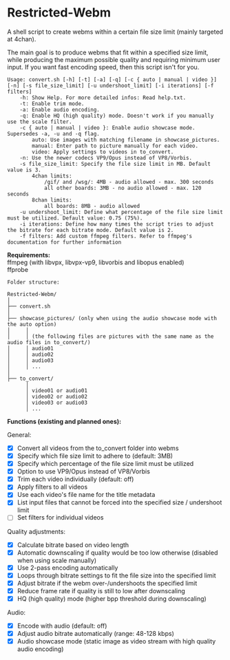 # Restricted-Webm
A shell script to create webms within a certain file size limit (mainly targeted at 4chan).

The main goal is to produce webms that fit within a specified size limit, while producing the maximum possible quality and requiring minimum user input. If you want fast encoding speed, then this script isn't for you.  

```
Usage: convert.sh [-h] [-t] [-a] [-q] [-c { auto | manual | video }] [-n] [-s file_size_limit] [-u undershoot_limit] [-i iterations] [-f filters]
	-h: Show Help. For more detailed infos: Read help.txt.
	-t: Enable trim mode.
	-a: Enable audio encoding.
	-q: Enable HQ (high quality) mode. Doesn't work if you manually use the scale filter.
	-c { auto | manual | video }: Enable audio showcase mode. Supersedes -a, -u and -q flag.
		auto: Use images with matching filename in showcase_pictures.
		manual: Enter path to picture manually for each video.
		video: Apply settings to videos in to_convert.
	-n: Use the newer codecs VP9/Opus instead of VP8/Vorbis.
	-s file_size_limit: Specify the file size limit in MB. Default value is 3.
		4chan limits:
			/gif/ and /wsg/: 4MB - audio allowed - max. 300 seconds
			all other boards: 3MB - no audio allowed - max. 120 seconds
		8chan limits:
			all boards: 8MB - audio allowed
	-u undershoot_limit: Define what percentage of the file size limit must be utilized. Default value: 0.75 (75%).
	-i iterations: Define how many times the script tries to adjust the bitrate for each bitrate mode. Default value is 2.
	-f filters: Add custom ffmpeg filters. Refer to ffmpeg's documentation for further information

```

**Requirements:**  
ffmpeg (with libvpx, libvpx-vp9, libvorbis and libopus enabled)  
ffprobe  
```
Folder structure:

Restricted-Webm/
│
├── convert.sh
│
├── showcase_pictures/ (only when using the audio showcase mode with the auto option)
│     │ 
│     │ (the following files are pictures with the same name as the audio files in to_convert/)
│     │ audio01
│     │ audio02
│     │ audio03
│     │ ...
│
├── to_convert/
      │ 
      │ video01 or audio01
      │ video02 or audio02
      │ video03 or audio03
      │ ...

```

**Functions (existing and planned ones):**

General:  
- [x] Convert all videos from the to_convert folder into webms  
- [x] Specify which file size limit to adhere to (default: 3MB)
- [x] Specify which percentage of the file size limit must be utilized
- [x] Option to use VP9/Opus instead of VP8/Vorbis  
- [x] Trim each video individually (default: off)  
- [x] Apply filters to all videos  
- [x] Use each video's file name for the title metadata  
- [x] List input files that cannot be forced into the specified size / undershoot limit
- [ ] Set filters for individual videos  

Quality adjustments:  
- [x] Calculate bitrate based on video length  
- [x] Automatic downscaling if quality would be too low otherwise (disabled when using scale manually)
- [x] Use 2-pass encoding automatically  
- [x] Loops through bitrate settings to fit the file size into the specified limit  
- [x] Adjust bitrate if the webm over-/undershoots the specified limit
- [x] Reduce frame rate if quality is still to low after downscaling
- [x] HQ (high quality) mode (higher bpp threshold during downscaling)

Audio:  
- [x] Encode with audio (default: off)  
- [x] Adjust audio bitrate automatically (range: 48-128 kbps)
- [x] Audio showcase mode (static image as video stream with high quality audio encoding)